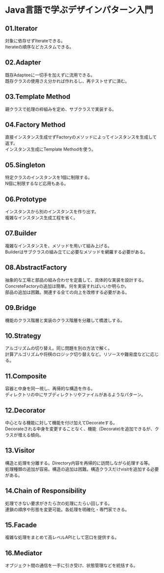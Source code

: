 # Java言語で学ぶデザインパターン入門

## 01.Iterator  
対象に依存せずIterateできる。  
Iterateの順序などカスタムできる。

## 02.Adapter
既存Adapteeに一切手を加えずに流用できる。  
既存クラスの使用さえ分かれば作れるし、再テストせずに済む。

## 03.Template Method
親クラスで処理の枠組みを定め、サブクラスで実装する。

## 04.Factory Method
直接インスタンス生成せずFactoryのメソッドによってインスタンスを生成して返す。  
インスタンス生成にTemplate Methodを使う。

## 05.Singleton
特定クラスのインスタンスを1個に制限する。  
N個に制限するなど応用もある。

## 06.Prototype
インスタンスから別のインスタンスを作り出す。  
複雑なインスタンス生成工程を省く。

## 07.Builder
複雑なインスタンスを、メソッドを用いて組み上げる。  
Builderはサブクラスの組み立てに必要なメソッドを網羅する必要がある。

## 08.AbstractFactory
抽象的な工場と部品の組み合わせを定義して、具体的な実装を設計する。  
ConcreteFactoryの追加は簡単。何を実装すればいいか明らか。  
部品の追加は困難。関連する全ての向上を改修する必要がある。

## 09.Bridge
機能のクラス階層と実装のクラス階層を分離して橋渡しする。  

## 10.Strategy
アルゴリズムの切り替え。同じ問題を別の方法で解く。  
計算アルゴリズムや将棋のロジック切り替えなど。リソースや難易度などに応じる。

## 11.Composite
容器と中身を同一視し、再帰的な構造を作る。  
ディレクトリの中にサブディレクトリやファイルがあるようなパターン。

## 12.Decorator
中心となる機能に対して機能を付け加えてDecorateする。  
Decorateされる中身を変更することなく、機能（Decorate)を追加できるが、クラスが増える傾向。

## 13.Visitor
構造と処理を分離する。Directory内容を再帰的に訪問しながら処理する等。  
処理種類の追加が容易。構造の追加は困難。構造クラスだけvisitを追加する必要がある。

## 14.Chain of Responsibility
処理できない要求がきたら次の処理にたらい回しする。  
連鎖の順序や形態を変更可能。各処理を明確化・専門家できる。

## 15.Facade
複雑な処理をまとめて高レベルAPIとして窓口を提供する。  

## 16.Mediator
オブジェクト間の通信を一手に引き受け、状態管理などを統括する。  

